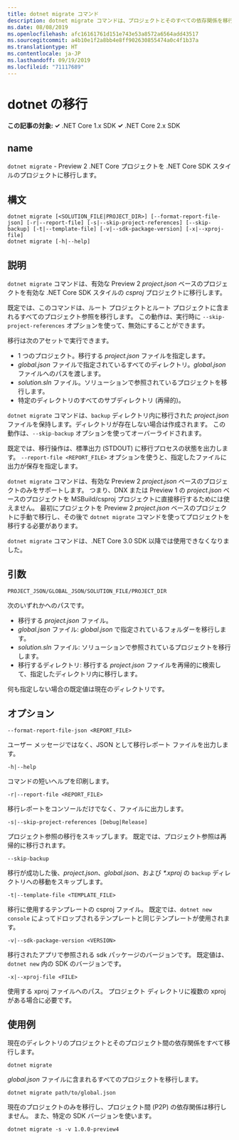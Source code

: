 ```yaml
---
title: dotnet migrate コマンド
description: dotnet migrate コマンドは、プロジェクトとそのすべての依存関係を移行します。
ms.date: 08/08/2019
ms.openlocfilehash: afc16161761d151e743e53a8572a6564add43517
ms.sourcegitcommit: a4b10e1f2a8bb4e8ff902630855474a0c4f1b37a
ms.translationtype: HT
ms.contentlocale: ja-JP
ms.lasthandoff: 09/19/2019
ms.locfileid: "71117689"
---
```

# <a name="dotnet-migrate"></a>dotnet の移行

**この記事の対象: ✓** .NET Core 1.x SDK **✓** .NET Core 2.x SDK

## <a name="name"></a>name

`dotnet migrate` - Preview 2 .NET Core プロジェクトを .NET Core SDK スタイルのプロジェクトに移行します。

## <a name="synopsis"></a>構文

```dotnetcli
dotnet migrate [<SOLUTION_FILE|PROJECT_DIR>] [--format-report-file-json] [-r|--report-file] [-s|--skip-project-references] [--skip-backup] [-t|--template-file] [-v|--sdk-package-version] [-x|--xproj-file]
dotnet migrate [-h|--help]
```

## <a name="description"></a>説明

`dotnet migrate` コマンドは、有効な Preview 2 *project.json* ベースのプロジェクトを有効な .NET Core SDK スタイルの *csproj* プロジェクトに移行します。

既定では、このコマンドは、ルート プロジェクトとルート プロジェクトに含まれるすべてのプロジェクト参照を移行します。 この動作は、実行時に `--skip-project-references` オプションを使って、無効にすることができます。

移行は次のアセットで実行できます。

* 1 つのプロジェクト。移行する *project.json* ファイルを指定します。
* *global.json* ファイルで指定されているすべてのディレクトリ。*global.json* ファイルへのパスを渡します。
* *solution.sln* ファイル。ソリューションで参照されているプロジェクトを移行します。
* 特定のディレクトリのすべてのサブディレクトリ (再帰的)。

`dotnet migrate` コマンドは、`backup` ディレクトリ内に移行された *project.json* ファイルを保持します。ディレクトリが存在しない場合は作成されます。 この動作は、`--skip-backup` オプションを使ってオーバーライドされます。

既定では、移行操作は、標準出力 (STDOUT) に移行プロセスの状態を出力します。 `--report-file <REPORT_FILE>` オプションを使うと、指定したファイルに出力が保存を指定します。

`dotnet migrate` コマンドは、有効な Preview 2 *project.json* ベースのプロジェクトのみをサポートします。 つまり、DNX または Preview 1 の *project.json* ベースのプロジェクトを MSBuild/csproj プロジェクトに直接移行するためには使えません。 最初にプロジェクトを Preview 2 *project.json* ベースのプロジェクトに手動で移行し、その後で `dotnet migrate` コマンドを使ってプロジェクトを移行する必要があります。

`dotnet migrate` コマンドは、.NET Core 3.0 SDK 以降では使用できなくなりました。

## <a name="arguments"></a>引数

`PROJECT_JSON/GLOBAL_JSON/SOLUTION_FILE/PROJECT_DIR`

次のいずれかへのパスです。

* 移行する *project.json* ファイル。
* *global.json* ファイル: *global.json* で指定されているフォルダーを移行します。
* *solution.sln* ファイル: ソリューションで参照されているプロジェクトを移行します。
* 移行するディレクトリ: 移行する *project.json* ファイルを再帰的に検索して、指定したディレクトリ内に移行します。

何も指定しない場合の既定値は現在のディレクトリです。

## <a name="options"></a>オプション

`--format-report-file-json <REPORT_FILE>`

ユーザー メッセージではなく、JSON として移行レポート ファイルを出力します。

`-h|--help`

コマンドの短いヘルプを印刷します。

`-r|--report-file <REPORT_FILE>`

移行レポートをコンソールだけでなく、ファイルに出力します。

`-s|--skip-project-references [Debug|Release]`

プロジェクト参照の移行をスキップします。 既定では、プロジェクト参照は再帰的に移行されます。

`--skip-backup`

移行が成功した後、*project.json*、*global.json*、および *\*.xproj* の `backup` ディレクトリへの移動をスキップします。

`-t|--template-file <TEMPLATE_FILE>`

移行に使用するテンプレートの csproj ファイル。 既定では、`dotnet new console` によってドロップされるテンプレートと同じテンプレートが使用されます。

`-v|--sdk-package-version <VERSION>`

移行されたアプリで参照される sdk パッケージのバージョンです。 既定値は、`dotnet new` 内の SDK のバージョンです。

`-x|--xproj-file <FILE>`

使用する xproj ファイルへのパス。 プロジェクト ディレクトリに複数の xproj がある場合に必要です。

## <a name="examples"></a>使用例

現在のディレクトリのプロジェクトとそのプロジェクト間の依存関係をすべて移行します。

`dotnet migrate`

*global.json* ファイルに含まれるすべてのプロジェクトを移行します。

`dotnet migrate path/to/global.json`

現在のプロジェクトのみを移行し、プロジェクト間 (P2P) の依存関係は移行しません。 また、特定の SDK バージョンを使います。

`dotnet migrate -s -v 1.0.0-preview4`
